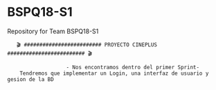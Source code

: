 # BSPQ18-S1
Repository for Team BSPQ18-S1


       🎬 ######################### PROYECTO CINEPLUS ######################### 🎬
        
                       - Nos encontramos dentro del primer Sprint-
        Tendremos que implementar un Login, una interfaz de usuario y gesion de la BD

